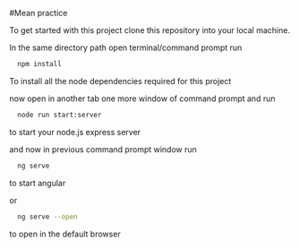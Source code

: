 #Mean practice

To get started with this project
clone this repository into your local machine.

In the same directory path open terminal/command prompt
run 
```bash
  npm install
```

To install all the node dependencies required for this project

now open in another tab one more window of command prompt 
and run 


```bash
  node run start:server
```

to start your node.js express server

and now in previous command prompt window run 


```bash
  ng serve
```

to start angular

or 


```bash
  ng serve --open
```

to open in the default browser
